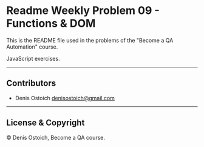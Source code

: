 # Readme Weekly Problem 09 - Functions & DOM

This is the README file used in the problems of the "Become a QA Automation" course.

JavaScript exercises.

---

## Contributors

- Denis Ostoich <denisostoich@gmail.com>

---

## License & Copyright

© Denis Ostoich, Become a QA course.